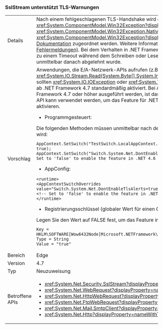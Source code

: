 ### <a name="sslstream-supports-tls-alerts"></a>SslStream unterstützt TLS-Warnungen

|   |   |
|---|---|
|Details|Nach einem fehlgeschlagenen TLS-Handshake wird eine <xref:System.IO.IOException?displayProperty=name> mit einer inneren <xref:System.ComponentModel.Win32Exception?displayProperty=name> von dem ersten E/A-Lese-/Schreibvorgang ausgelöst. Der <xref:System.ComponentModel.Win32Exception.NativeErrorCode?displayProperty=name>-Code für <xref:System.ComponentModel.Win32Exception?displayProperty=name> kann der TLS-Warnung der Remotepartei mithilfe der [SChannel-Dokumentation](https://msdn.microsoft.com/library/windows/desktop/dd721886%28v=vs.85%29.aspx) zugeordnet werden. Weitere Informationen finden Sie unter [RFC 2246: Section 7.2.2 Error alerts (RFC 2246: Abschnitt 7.2.2: Fehlermeldungen)](https://tools.ietf.org/html/rfc2246#section-7.2.2). Bei dem Verhalten in .NET Framework 4.6.2 und niedriger kommt es bei Transportkanälen (in der Regel TCP-Verbindungen) zu einem Timeout während dem Schreiben oder Lesen, wenn der Handshake mit der anderen Partei fehlgeschlagen ist und die Verbindung unmittelbar danach abgelehnt wurde.|
|Vorschlag|Anwendungen, die E/A-Netzwerk-APIs aufrufen (z.B. <xref:System.IO.Stream.Read(System.Byte[],System.Int32,System.Int32)>/<xref:System.IO.Stream.Write(System.Byte[],System.Int32,System.Int32)>), sollten <xref:System.IO.IOException> oder <xref:System.TimeoutException?displayProperty=name> behandeln. Das Feature für TLS-Warnungen ist ab .NET Framework 4.7 standardmäßig aktiviert. Bei Anwendungen mit den Zielplattformen .NET Framework 4.0 bis 4.6.2, die unter .NET Framework 4.7 oder höher ausgeführt werden, ist das Feature deaktiviert, um die Kompatibilität aufrechtzuerhalten. Die folgende Konfigurations-API kann verwendet werden, um das Feature für .NET Framework 4.6 und für Apps unter .NET Framework 4.7 oder höher zu deaktivieren oder aktivieren.<ul><li>Programmgesteuert:</li></ul>Die folgenden Methoden müssen unmittelbar nach dem Anwendungsstart aufgerufen werden, da ServicePointManager nur einmal initialisiert wird:<pre><code class="language-C#">AppContext.SetSwitch(&quot;TestSwitch.LocalAppContext.DisableCaching&quot;, true);&#13;&#10;AppContext.SetSwitch(&quot;Switch.System.Net.DontEnableTlsAlerts&quot;, true); // Set to &#39;false&#39; to enable the feature in .NET 4.6 - 4.6.2.&#13;&#10;</code></pre><ul><li>AppConfig:</li></ul><pre><code class="language-XML">&lt;runtime&gt;&#13;&#10;&lt;AppContextSwitchOverrides value=&quot;Switch.System.Net.DontEnableTlsAlerts=true&quot;/&gt;&#13;&#10;&lt;!-- Set to &#39;false&#39; to enable the feature in .NET 4.6 - 4.6.2. --&gt;&#13;&#10;&lt;/runtime&gt;&#13;&#10;</code></pre><ul><li>Registrierungsschlüssel (globaler Wert für einen Computer):</li></ul>Legen Sie den Wert auf FALSE fest, um das Feature in .NET Framework 4.6 bis 4.6.2 zu aktivieren.<pre><code>Key = HKLM\SOFTWARE\[Wow6432Node\]Microsoft\.NETFramework\AppContext\Switch.System.Net.DontEnableTlsAlerts&#13;&#10;Type = String&#13;&#10;Value = &quot;true&quot;&#13;&#10;</code></pre>|
|Bereich|Edge|
|Version|4.7|
|Typ|Neuzuweisung|
|Betroffene APIs|<ul><li><xref:System.Net.Security.SslStream?displayProperty=nameWithType></li><li><xref:System.Net.WebRequest?displayProperty=nameWithType></li><li><xref:System.Net.HttpWebRequest?displayProperty=nameWithType></li><li><xref:System.Net.FtpWebRequest?displayProperty=nameWithType></li><li><xref:System.Net.Mail.SmtpClient?displayProperty=nameWithType></li><li><xref:System.Net.Http?displayProperty=nameWithType></li></ul>|


